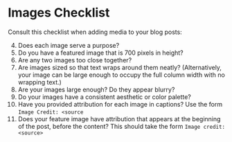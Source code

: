 # Images Checklist

Consult this checklist when adding media to your blog posts:

4. Does each image serve a purpose?
1. Do you have a featured image that is 700 pixels in height?
6. Are any two images too close together?
3. Are images sized so that text wraps around them neatly? (Alternatively, your image can be large enough to occupy the full column width with no wrapping text.)
4. Are your images large enough? Do they appear blurry?
4. Do your images have a consistent aesthetic or color palette?
5. Have you provided attribution for each image in captions? Use the form `Image Credit: <source`
6. Does your feature image have attribution that appears at the beginning of the post, before the content? This should take the form `Image credit: <source>`
